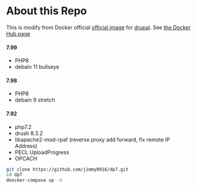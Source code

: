 # About this Repo

This is modify from Docker official [official image](https://docs.docker.com/docker-hub/official_repos/) for [drupal](https://registry.hub.docker.com/_/drupal/). See [the Docker Hub page](https://registry.hub.docker.com/_/drupal/)

#### 7.99
 * PHP8
 * debain 11 bullseye

#### 7.98
 * PHP8
 * debain 9 stretch



#### 7.92
 * php7.2 
 * drush 8.3.2
 * libapache2-mod-rpaf (reverse proxy add forward, fix remote IP Address)
 * PECL UploadProgress
 * OPCACH


```sh
git clone https://github.com/jimmy0916/dp7.git
cd dp7
deocker-compose up -d
```